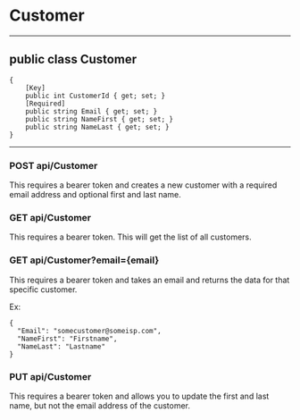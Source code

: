 # Customer
---
## public class Customer
    {
        [Key]
        public int CustomerId { get; set; }
        [Required]
        public string Email { get; set; }
        public string NameFirst { get; set; }
        public string NameLast { get; set; }
    }
---
### POST api/Customer	
This requires a bearer token and creates a new customer with a required email address and optional first and last name.

### GET api/Customer
This requires a bearer token. This will get the list of all customers.	

### GET api/Customer?email={email}	
This requires a bearer token and takes an email and returns the data for that specific customer.

Ex:
        
```
{
  "Email": "somecustomer@someisp.com",
  "NameFirst": "Firstname",
  "NameLast": "Lastname"
}
```

### PUT api/Customer
This requires a bearer token and allows you to update the first and last name, but not the email address of the customer.	

